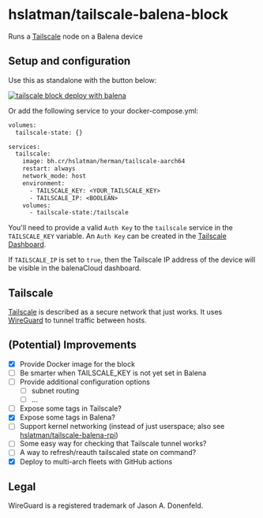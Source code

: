 # hslatman/tailscale-balena-block

Runs a [Tailscale](https://tailscale.com/) node on a Balena device

## Setup and configuration

Use this as standalone with the button below:

[![tailscale block deploy with balena](/deploy.svg)](https://dashboard.balena-cloud.com/deploy?repoUrl=https://github.com/hslatman/tailscale-balena-block)

Or add the following service to your docker-compose.yml:

```dockerfile  
volumes:
  tailscale-state: {}

services:
  tailscale:
    image: bh.cr/hslatman/herman/tailscale-aarch64
    restart: always
    network_mode: host
    environment:
      - TAILSCALE_KEY: <YOUR_TAILSCALE_KEY>
      - TAILSCALE_IP: <BOOLEAN>
    volumes:
      - tailscale-state:/tailscale
```

You'll need to provide a valid `Auth Key` to the `tailscale` service in the `TAILSCALE_KEY` variable.
An `Auth Key` can be created in the [Tailscale Dashboard](https://login.tailscale.com/admin/settings/authkeys).

If `TAILSCALE_IP` is set to `true`, then the Tailscale IP address of the device will be visible in the balenaCloud dashboard.

## Tailscale

[Tailscale](https://tailscale.com/) is described as a secure network that just works.
It uses [WireGuard](https://www.wireguard.com/) to tunnel traffic between hosts.

## (Potential) Improvements

- [x] Provide Docker image for the block
- [ ] Be smarter when TAILSCALE_KEY is not yet set in Balena
- [ ] Provide additional configuration options
  - [ ] subnet routing
  - [ ] ...
- [ ] Expose some tags in Tailscale?
- [x] Expose some tags in Balena?
- [ ] Support kernel networking (instead of just userspace; also see [hslatman/tailscale-balena-rpi](https://github.com/hslatman/tailscale-balena-rpi))
- [ ] Some easy way for checking that Tailscale tunnel works?
- [ ] A way to refresh/reauth tailscaled state on command?
- [x] Deploy to multi-arch fleets with GitHub actions

## Legal

WireGuard is a registered trademark of Jason A. Donenfeld.
